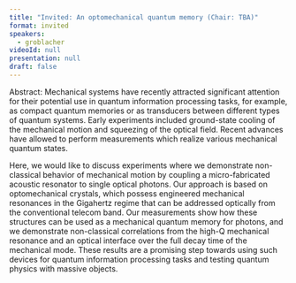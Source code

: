 ```yaml
---
title: "Invited: An optomechanical quantum memory (Chair: TBA)"
format: invited
speakers:
  - groblacher
videoId: null
presentation: null
draft: false
---
```

Abstract: Mechanical systems have recently attracted significant attention for their potential use in quantum information processing tasks, for example, as compact quantum memories or as transducers between different types of quantum systems. Early experiments included ground-state cooling of the mechanical motion and squeezing of the optical field. Recent advances have allowed to perform measurements which realize various mechanical quantum states.

Here, we would like to discuss experiments where we demonstrate non-classical behavior of mechanical motion by coupling a micro-fabricated acoustic resonator to single optical photons. Our approach is based on optomechanical crystals, which possess engineered mechanical resonances in the Gigahertz regime that can be addressed optically from the conventional telecom band. Our measurements show how these structures can be used as a mechanical quantum memory for photons, and we demonstrate non-classical correlations from the high-Q mechanical resonance and an optical interface over the full decay time of the mechanical mode. These results are a promising step towards using such devices for quantum information processing tasks and testing quantum physics with massive objects.


<!-- fields to use above: -->
<!-- videoId: "Vfl9pPh6ipI" -->
<!-- presentation: "/slides/invited-MargaridaPereira.pdf" -->

